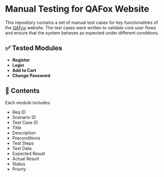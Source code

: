 # Manual Testing for QAFox Website

This repository contains a set of manual test cases for key functionalities of the [QAFox]([https://qafox.com](https://tutorialsninja.com/demo/index.php?route=common/home)) website. The test cases were written to validate core user flows and ensure that the system behaves as expected under different conditions.

## ✅ Tested Modules

- **Register**
- **Login**
- **Add to Cart**
- **Change Password**

## 📄 Contents

Each module includes:
- Req ID	
- Scenario ID
- Test Case ID
- Title
- Description
- Preconditions
- Test Steps
- Test Data
- Expected Result
- Actual Result
- Status
- Priorty


